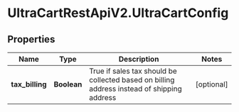 # UltraCartRestApiV2.UltraCartConfig

## Properties

Name | Type | Description | Notes
------------ | ------------- | ------------- | -------------
**tax_billing** | **Boolean** | True if sales tax should be collected based on billing address instead of shipping address | [optional] 


